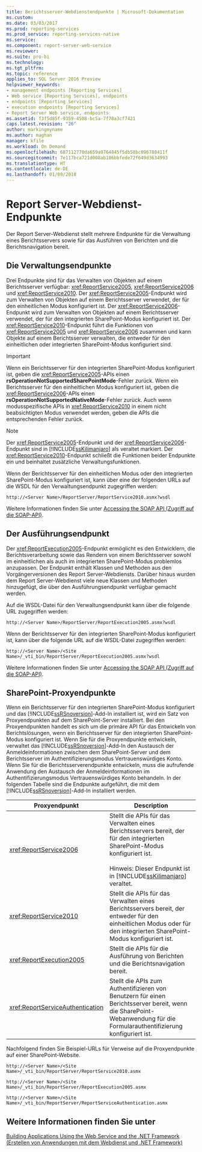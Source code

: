 ```yaml
---
title: Berichtsserver-Webdienstendpunkte | Microsoft-Dokumentation
ms.custom: 
ms.date: 03/03/2017
ms.prod: reporting-services
ms.prod_service: reporting-services-native
ms.service: 
ms.component: report-server-web-service
ms.reviewer: 
ms.suite: pro-bi
ms.technology: 
ms.tgt_pltfrm: 
ms.topic: reference
applies_to: SQL Server 2016 Preview
helpviewer_keywords:
- management endpoints [Reporting Services]
- Web service [Reporting Services], endpoints
- endpoints [Reporting Services]
- execution endpoints [Reporting Services]
- Report Server Web service, endpoints
ms.assetid: f3f5d85f-9359-4508-bc5a-7f78a3cf7421
caps.latest.revision: "26"
author: markingmyname
ms.author: maghan
manager: kfile
ms.workload: On Demand
ms.openlocfilehash: 687112770da659a9764845f5db58bc096788411f
ms.sourcegitcommit: 7e117bca721d008ab106bbfede72f649d3634993
ms.translationtype: HT
ms.contentlocale: de-DE
ms.lasthandoff: 01/09/2018
---
```

# <a name="report-server-web-service-endpoints"></a>Report Server-Webdienst-Endpunkte
  Der Report Server-Webdienst stellt mehrere Endpunkte für die Verwaltung eines Berichtsservers sowie für das Ausführen von Berichten und die Berichtsnavigation bereit.  
  
## <a name="the-management-endpoints"></a>Die Verwaltungsendpunkte  
 Drei Endpunkte sind für das Verwalten von Objekten auf einem Berichtsserver verfügbar: <xref:ReportService2005>, <xref:ReportService2006> und <xref:ReportService2010>. Der <xref:ReportService2005>-Endpunkt wird zum Verwalten von Objekten auf einem Berichtsserver verwendet, der für den einheitlichen Modus konfiguriert ist. Der <xref:ReportService2006>-Endpunkt wird zum Verwalten von Objekten auf einem Berichtsserver verwendet, der für den integrierten SharePoint-Modus konfiguriert ist. Der <xref:ReportService2010>-Endpunkt führt die Funktionen von <xref:ReportService2005> und <xref:ReportService2006> zusammen und kann Objekte auf einem Berichtsserver verwalten, die entweder für den einheitlichen oder integrierten SharePoint-Modus konfiguriert sind.  
  
> [!IMPORTANT]  
>  Wenn ein Berichtsserver für den integrierten SharePoint-Modus konfiguriert ist, geben die <xref:ReportService2005>-APIs einen **rsOperationNotSupportedSharePointMode**-Fehler zurück. Wenn ein Berichtsserver für den einheitlichen Modus konfiguriert ist, geben die <xref:ReportService2006>-APIs einen **rsOperationNotSupportedNativeMode**-Fehler zurück. Auch wenn modusspezifische APIs in <xref:ReportService2010> in einem nicht beabsichtigten Modus verwendet werden, geben die APIs die entsprechenden Fehler zurück.  
  
> [!NOTE]  
>  Der <xref:ReportService2005>-Endpunkt und der <xref:ReportService2006>-Endpunkt sind in [!INCLUDE[ssKilimanjaro](../../../includes/sskilimanjaro-md.md)] als veraltet markiert. Der <xref:ReportService2010>-Endpunkt schließt die Funktionen beider Endpunkte ein und beinhaltet zusätzliche Verwaltungsfunktionen.  
  
 Wenn der Berichtsserver für den einheitlichen Modus oder den integrierten SharePoint-Modus konfiguriert ist, kann über eine der folgenden URLs auf die WSDL für den Verwaltungsendpunkt zugegriffen werden:  
  
```  
http://<Server Name>/ReportServer/ReportService2010.asmx?wsdl  
```  
  
 Weitere Informationen finden Sie unter [Accessing the SOAP API (Zugriff auf die SOAP-API)](../../../reporting-services/report-server-web-service/accessing-the-soap-api.md).  
  
## <a name="the-execution-endpoint"></a>Der Ausführungsendpunkt  
 Der <xref:ReportExecution2005>-Endpunkt ermöglicht es den Entwicklern, die Berichtsverarbeitung sowie das Rendern von einem Berichtsserver sowohl im einheitlichen als auch im integrierten SharePoint-Modus problemlos anzupassen. Der Endpunkt enthält Klassen und Methoden aus den Vorgängerversionen des Report Server-Webdiensts. Darüber hinaus wurden dem Report Server-Webdienst viele neue Klassen und Methoden hinzugefügt, die über den Ausführungsendpunkt verfügbar gemacht werden.  
  
 Auf die WSDL-Datei für den Verwaltungsendpunkt kann über die folgende URL zugegriffen werden:  
  
```  
http://<Server Name>/ReportServer/ReportExecution2005.asmx?wsdl  
```  
  
 Wenn der Berichtsserver für den integrierten SharePoint-Modus konfiguriert ist, kann über die folgende URL auf die WSDL-Datei zugegriffen werden:  
  
```  
http://<Server Name>/<Site Name>/_vti_bin/ReportServer/ReportExecution2005.asmx?wsdl  
```  
  
 Weitere Informationen finden Sie unter [Accessing the SOAP API (Zugriff auf die SOAP-API)](../../../reporting-services/report-server-web-service/accessing-the-soap-api.md).  
  
## <a name="sharepoint-proxy-endpoints"></a>SharePoint-Proxyendpunkte  
 Wenn ein Berichtsserver für den integrierten SharePoint-Modus konfiguriert und das [!INCLUDE[ssRSnoversion](../../../includes/ssrsnoversion-md.md)]-Add-In installiert ist, wird ein Satz von Proxyendpunkten auf dem SharePoint-Server installiert. Bei den Proxyendpunkten handelt es sich um die primäre API für das Entwickeln von Berichtslösungen, wenn ein Berichtsserver für den integrierten SharePoint-Modus konfiguriert ist. Wenn Sie für die Proxyendpunkte entwickeln, verwaltet das [!INCLUDE[ssRSnoversion](../../../includes/ssrsnoversion-md.md)]-Add-In den Austausch der Anmeldeinformationen zwischen dem SharePoint-Server und dem Berichtsserver im Authentifizierungsmodus Vertrauenswürdiges Konto. Wenn Sie für die Berichtsserverendpunkte entwickeln, muss die aufrufende Anwendung den Austausch der Anmeldeinformationen im Authentifizierungsmodus Vertrauenswürdiges Konto behandeln. In der folgenden Tabelle sind die Endpunkte aufgeführt, die mit dem [!INCLUDE[ssRSnoversion](../../../includes/ssrsnoversion-md.md)]-Add-In installiert werden.  
  
|Proxyendpunkt|Description|  
|--------------------|-----------------|  
|<xref:ReportService2006>|Stellt die APIs für das Verwalten eines Berichtsservers bereit, der für den integrierten SharePoint-Modus konfiguriert ist.<br /><br /> Hinweis: Dieser Endpunkt ist in [!INCLUDE[ssKilimanjaro](../../../includes/sskilimanjaro-md.md)] veraltet.|  
|<xref:ReportService2010>|Stellt die APIs für das Verwalten eines Berichtsservers bereit, der entweder für den einheitlichen Modus oder für den integrierten SharePoint-Modus konfiguriert ist.|  
|<xref:ReportExecution2005>|Stellt die APIs für die Ausführung von Berichten und die Berichtsnavigation bereit.|  
|<xref:ReportServiceAuthentication>|Stellt die APIs zum Authentifizieren von Benutzern für einen Berichtsserver bereit, wenn die SharePoint-Webanwendung für die Formularauthentifizierung konfiguriert ist.|  
  
 Nachfolgend finden Sie Beispiel-URLs für Verweise auf die Proxyendpunkte auf einer SharePoint-Website.  
  
```  
http://<Server Name>/<Site Name>/_vti_bin/ReportServer/ReportService2010.asmx  
```  
  
```  
http://<Server Name>/<Site Name>/_vti_bin/ReportServer/ReportExecution2005.asmx  
```  
  
```  
http://<Server Name>/<Site Name>/_vti_bin/ReportServer/ReportServiceAuthentication.asmx  
```  
  
## <a name="see-also"></a>Weitere Informationen finden Sie unter  
 [Building Applications Using the Web Service and the .NET Framework (Erstellen von Anwendungen mit dem Webdienst und .NET Framework)](../../../reporting-services/report-server-web-service/net-framework/building-applications-using-the-web-service-and-the-net-framework.md)  
  
  
